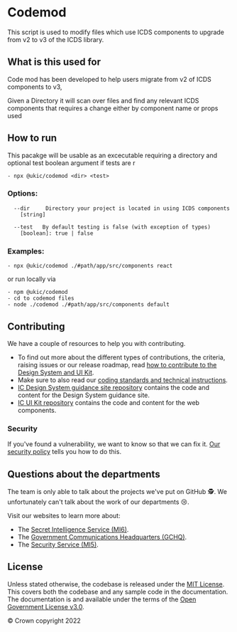 # Codemod

This script is used to modify files which use ICDS components to upgrade from v2 to v3 of the ICDS library.

## What is this used for

Code mod has been developed to help users migrate from v2 of ICDS components to v3, 

Given a Directory it will scan over files and find any relevant ICDS components that requires a change either by component name or props used

## How to run


This pacakge will be usable as an excecutable requiring a directory and optional test boolean argument if tests are r

```console
- npx @ukic/codemod <dir> <test>
```

### Options:

```console
  --dir     Directory your project is located in using ICDS components
    [string]
```
```console
  --test   By default testing is false (with exception of types)
    [boolean]: true | false                                            
```

### Examples:
```console
- npx @ukic/codemod ./#path/app/src/components react
```

or run locally via 

```console
- npm @ukic/codemod 
- cd to codemod files
- node ./codemod ./#path/app/src/components default
```  

## Contributing

We have a couple of resources to help you with contributing.

- To find out more about the different types of contributions, the criteria, raising issues or our release roadmap, read [how to contribute to the Design System and UI Kit](https://design.sis.gov.uk/community/contribute).
- Make sure to also read our [coding standards and technical instructions](https://github.com/mi6/ic-ui-kit/blob/main/CONTRIBUTING.md).
- [IC Design System guidance site repository](https://github.com/mi6/ic-design-system) contains the code and content for the Design System guidance site.
- [IC UI Kit repository](https://github.com/mi6/ic-ui-kit) contains the code and content for the web components.

### Security

If you've found a vulnerability, we want to know so that we can fix it. [Our security policy](https://github.com/mi6/ic-ui-kit/blob/main/SECURITY.md) tells you how to do this.

## Questions about the departments

The team is only able to talk about the projects we've put on GitHub 🕵️. We unfortunately can't talk about the work of our departments 😢.

Visit our websites to learn more about:

- The [Secret Intelligence Service (MI6)](https://www.sis.gov.uk).
- The [Government Communications Headquarters (GCHQ)](https://www.gchq.gov.uk).
- The [Security Service (MI5)](https://www.mi5.gov.uk).


## License

Unless stated otherwise, the codebase is released under the [MIT License](https://opensource.org/licenses/MIT). This covers both the codebase and any sample code in the documentation. The documentation is and available under the terms of the [Open Government License v3.0](https://www.nationalarchives.gov.uk/doc/open-government-licence/version/3/).

© Crown copyright 2022